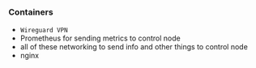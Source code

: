### Containers 

-  `Wireguard VPN` 
- Prometheus for sending metrics to control node
- all of these networking to send info and other things to control node 
- nginx